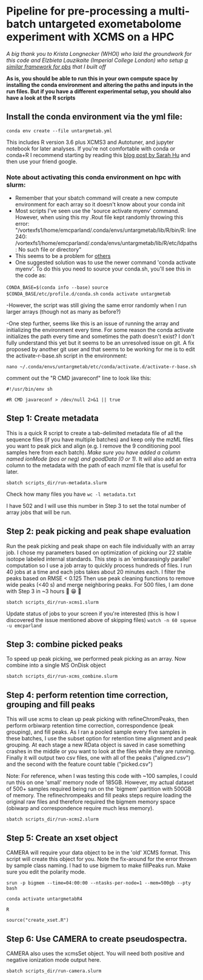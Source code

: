 # Pipeline for pre-processing a multi-batch untargeted exometabolome experiment with XCMS on a HPC

*A big thank you to Krista Longnecker (WHOI) who laid the groundwork for this code and Elzbieta Lauzikaite (Imperial College London) who setup [a similar framework for pbs](https://github.com/lauzikaite/Imperial-HPC-R) that I built off*

**As is, you should be able to run this in your own compute space by installing the conda environment and altering the paths and inputs in the run files. But if you have a different experimental setup, you should also have a look at the R scripts**

## Install the conda environment via the yml file:
```conda env create --file untargmetab.yml```

This includes R version 3.6 plus XCMS3 and Autotuner, and jupyter notebook for later analyses. If you're not comfortable with conda or conda+R I recommend starting by reading  this [blog post by Sarah Hu](https://alexanderlabwhoi.github.io/post/anaconda-r-sarah/) and then use your friend google.

### Note about activating this conda environment on hpc with slurm:
- Remember that your sbatch command will create a new compute environment for each array so it doesn't know about your conda init
- Most scripts I've seen use the 'source activate myenv' command. However, when using this my .Rout file kept randomly throwing this error: "/vortexfs1/home/emcparland/.conda/envs/untargmetab/lib/R/bin/R: line 240: /vortexfs1/home/emcparland/.conda/envs/untargmetab/lib/R/etc/ldpaths: No such file or directory"
- This seems to be a problem for [others](https://github.com/conda-forge/r-base-feedstock/issues/67)
- One suggested solution was to use the newer command 'conda activate myenv'. To do this you need to source your conda.sh, you'll see this in the code as:

```CONDA_BASE=$(conda info --base)```
```source $CONDA_BASE/etc/profile.d/conda.sh```
```conda activate untargmetab```

-However, the script was still giving the same error randomly when I run larger arrays (though not as many as before?)

-One step further, seems like this is an issue of running the array and initializing the environment every time. For some reason the conda activate initializes the path every time and sometimes the path doesn't exist? I don't fully understand this yet but it seems to be an unresolved issue on git. A fix proposed by another git user and that seems to be working for me is to edit the activate-r-base.sh script in the environment:

```nano ~/.conda/envs/untargmetab/etc/conda/activate.d/activate-r-base.sh```

comment out the "R CMD javareconf" line to look like this: 

```#!/usr/bin/env sh```

```#R CMD javareconf > /dev/null 2>&1 || true ```

## Step 1: Create metadata
This is a quick R script to create a tab-delimited metadata file of all the sequence files (if you have multiple batches) and keep only the mzML files you want to peak pick and align (e.g. I remove the 9 conditioning pool samples here from each batch). *Make sure you have added a column named ionMode (pos or neg) and goodData (0 or 1).* It will also add an extra column to the metadata with the path of each mzml file that is useful for later.

```sbatch scripts_dir/run-metadata.slurm```

Check how many files you have 
```wc -l metadata.txt```

I have 502 and I will use this number in Step 3 to set the total number of array jobs that will be run.

## Step 2: peak picking and peak shape evaluation
Run the peak picking and peak shape on each file individually with an array job. I chose my parameters based on optimization of picking our 22 stable isotope labeled internal standards. This step is an 'embarassingly parallel' computation so I use a job array to quickly process hundreds of files. I run 40 jobs at a time and each jobs takes about 20 minutes each. I filter the peaks based on RMSE < 0.125 Then use peak cleaning functions to remove wide peaks (<40 s) and merge neighboring peaks. For 500 files, I am done with Step 3 in ~3 hours :clap: :grin: :clap:

```sbatch scripts_dir/run-xcms1.slurm```

Update status of jobs to your screen if you're interested (this is how I discovered the issue mentioned above of skipping files) ```watch -n 60 squeue -u emcparland```

## Step 3: combine picked peaks
To speed up peak picking, we performed peak picking as an array. Now combine into a single MS OnDisk object

```sbatch scripts_dir/run-xcms_combine.slurm```

## Step 4: perform retention time correction, grouping and fill peaks
This will use xcms to clean up peak picking with refineChromPeaks, then perform orbiwarp retention time correction, correspondence (peak grouping), and fill peaks. As I ran a pooled sample every five samples in these batches, I use the subset option for retention time alignment and peak grouping. At each stage a new RData object is saved in case something crashes in the middle or you want to look at the files while they are running. Finally it will output two csv files, one with all of the peaks ("aligned.csv") and the second with the feature count table ("picked.csv")

Note: For reference, when I was testing this code with ~100 samples, I could run this on one 'small' memory node of 185GB. However, my actual dataset of 500+ samples required being run on the 'bigmem' partition with 500GB of memory. The refinechrompeaks and fill peaks steps require loading the original raw files and therefore required the bigmem memory space (obiwarp and correspondence require much less memory).

```sbatch scripts_dir/run-xcms2.slurm```

## Step 5: Create an xset object 
CAMERA will require your data object to be in the 'old' XCMS format. This script will create this object for you. Note the fix-around for the error thrown by sample class naming. I had to use bigmem to make fillPeaks run. Make sure you edit the polarity mode.

```srun -p bigmem --time=04:00:00 --ntasks-per-node=1 --mem=500gb --pty bash```

```conda activate untargmetabR4```

```R```

```source("create_xset.R")```

## Step 6: Use CAMERA to create pseudospectra.
CAMERA also uses the xcmsSet object. You will need both positive and negative ionization mode output here.

```sbatch scripts_dir/run-camera.slurm```


